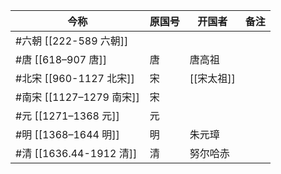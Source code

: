 | 今称                     | 原国号 | 开国者     | 备注 |
| ------------------------ | ------ | ---------- | ---- |
| #六朝 [[222-589 六朝]]   |        |            |      |
| #唐  [[618–907 唐]]      | 唐     | 唐高祖     |      |
| #北宋 [[960-1127 北宋]]  | 宋     | [[宋太祖]] |      |
| #南宋 [[1127–1279 南宋]] | 宋     |            |      |
| #元 [[1271–1368 元]]     | 元     |            |      |
| #明   [[1368–1644 明]]   | 明     | 朱元璋     |      |
| #清 [[1636.44-1912 清]]  | 清     | 努尔哈赤   |      |
